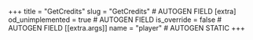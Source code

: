 +++
title = "GetCredits"
slug = "GetCredits" # AUTOGEN FIELD
[extra]
od_unimplemented = true # AUTOGEN FIELD
is_override = false # AUTOGEN FIELD
[[extra.args]]
name = "player" # AUTOGEN STATIC
+++